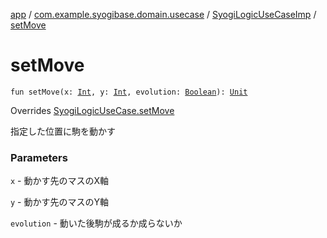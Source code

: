 [app](../../index.md) / [com.example.syogibase.domain.usecase](../index.md) / [SyogiLogicUseCaseImp](index.md) / [setMove](./set-move.md)

# setMove

`fun setMove(x: `[`Int`](https://kotlinlang.org/api/latest/jvm/stdlib/kotlin/-int/index.html)`, y: `[`Int`](https://kotlinlang.org/api/latest/jvm/stdlib/kotlin/-int/index.html)`, evolution: `[`Boolean`](https://kotlinlang.org/api/latest/jvm/stdlib/kotlin/-boolean/index.html)`): `[`Unit`](https://kotlinlang.org/api/latest/jvm/stdlib/kotlin/-unit/index.html)

Overrides [SyogiLogicUseCase.setMove](../-syogi-logic-use-case/set-move.md)

指定した位置に駒を動かす

### Parameters

`x` - 動かす先のマスのX軸

`y` - 動かす先のマスのY軸

`evolution` - 動いた後駒が成るか成らないか